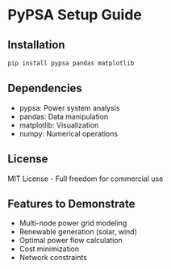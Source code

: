 # PyPSA Setup Guide

## Installation
```bash
pip install pypsa pandas matplotlib
```

## Dependencies
- pypsa: Power system analysis
- pandas: Data manipulation
- matplotlib: Visualization
- numpy: Numerical operations

## License
MIT License - Full freedom for commercial use

## Features to Demonstrate
- Multi-node power grid modeling
- Renewable generation (solar, wind)
- Optimal power flow calculation
- Cost minimization
- Network constraints